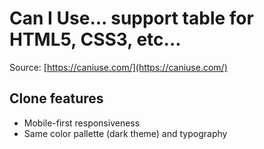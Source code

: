 # Can I Use... support table for HTML5, CSS3, etc...

Source: [https://caniuse.com/](https://caniuse.com/)

## Clone features

- Mobile-first responsiveness
- Same color pallette (dark theme) and typography
